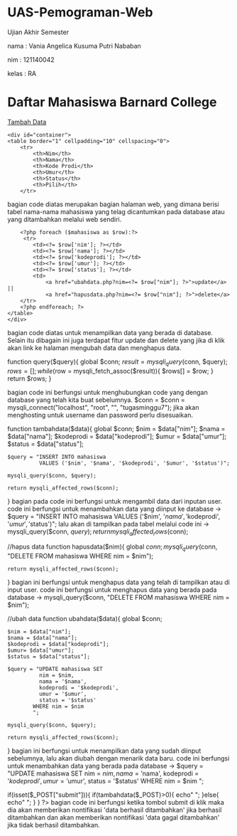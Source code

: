 # UAS-Pemograman-Web
Ujian Akhir Semester 

nama : Vania Angelica Kusuma Putri Nababan

nim  : 121140042

kelas  : RA


<!DOCTYPE html>
<html lang="en">
<head>
    <meta charset="UTF-8">
    <meta name="viewport" content="width=device-width, initial-scale=1.0">
    <title>UAS Pemograman WEB</title>
    <link rel="stylesheet" href="styles.css">
</head>
<body>
    <h1>Daftar Mahasiswa Barnard College</h1>
    <a href ="tambahdata.php" class="satu">Tambah Data </a>
    
    <div id="container">
    <table border="1" cellpadding="10" cellspacing="0">
        <tr>
            <th>Nim</th>
            <th>Nama</th>
            <th>Kode Prodi</th>
            <th>Umur</th>
            <th>Status</th>
            <th>Pilih</th>
        </tr>
bagian code diatas merupakan bagian halaman web, yang dimana berisi tabel nama-nama mahasiswa yang telag dicantumkan pada 
database atau yang ditambahkan melalui web sendiri. 

        <?php foreach ($mahasiswa as $row):?>
         <tr>
            <td><?= $row['nim']; ?></td>
            <td><?= $row['nama']; ?></td>
            <td><?= $row['kodeprodi']; ?></td>
            <td><?= $row['umur']; ?></td>
            <td><?= $row['status']; ?></td>
            <td>
                <a href="ubahdata.php?nim=<?= $row["nim"]; ?>">update</a> || 
                <a href="hapusdata.php?nim=<?= $row["nim"]; ?>">delete</a>
        </tr>
        <?php endforeach; ?>
    </table>
    </div>
bagian code diatas untuk menampilkan data yang berada di database. Selain itu dibagain ini juga terdapat fitur update dan delete yang jika di klik 
akan link ke halaman mengubah data dan menghapus data.

</body>
</html>
<?php
//membuat koneksi dan querry
$conn = mysqli_connect("localhost", "root", "", "tugasminggu7");

function query($query){
    global $conn;
    $result = mysqli_query($conn, $query);
    $rows = [];
    while($row = mysqli_fetch_assoc($result)){
        $rows[] = $row;
    }
    return $rows;
}

bagian code ini berfungsi untuk menghubungkan code yang dengan database yang telah kita buat sebelumnya. 
$conn = $conn = mysqli_connect("localhost", "root", "", "tugasminggu7"); jika akan menghosting untuk username dan password perlu disesuaikan. 

function tambahdata($data){
    global $conn;
    $nim = $data["nim"];
    $nama = $data["nama"];
    $kodeprodi = $data["kodeprodi"];
    $umur = $data["umur"];
    $status = $data["status"];

    $query = "INSERT INTO mahasiswa 
              VALUES ('$nim', '$nama', '$kodeprodi', '$umur', '$status')";

    mysqli_query($conn, $query);

    return mysqli_affected_rows($conn);
}
bagian pada code ini berfungsi untuk mengambil data dari inputan user. 
code ini berfungsi untuk menambahkan data yang diinput ke database -> $query = "INSERT INTO mahasiswa  VALUES ('$nim', '$nama', '$kodeprodi', '$umur', '$status')";
lalu akan di tampilkan pada tabel melalui code ini -> mysqli_query($conn, $query);
return mysqli_affected_rows($conn);

//hapus data
function hapusdata($nim){
    global $conn;
    mysqli_query($conn, "DELETE FROM mahasiswa WHERE nim = $nim");

    return mysqli_affected_rows($conn);
}
bagian ini berfungsi untuk menghapus data yang telah di tampilkan atau di input user.
code ini berfungsi untuk menghapus data yang berada pada database -> mysqli_query($conn, "DELETE FROM mahasiswa WHERE nim = $nim");

//ubah data
function ubahdata($data){
    global $conn;

    $nim = $data["nim"];
    $nama = $data["nama"];
    $kodeprodi = $data["kodeprodi"];
    $umur= $data["umur"];
    $status = $data["status"];

    $query = "UPDATE mahasiswa SET
              nim = $nim,
              nama = '$nama',
              kodeprodi = '$kodeprodi',
              umur = '$umur',
              status = '$status'
            WHERE nim = $nim
            ";
            
    mysqli_query($conn, $query);

    return mysqli_affected_rows($conn);
}
bagian ini berfungsi untuk menampilkan data yang sudah diinput sebelumnya, lalu akan diubah dengan menarik data 
baru.
code ini berfungsi untuk menambahkan data yang berada pada database ->  $query = "UPDATE mahasiswa SET
              nim = $nim,
              nama = '$nama',
              kodeprodi = '$kodeprodi',
              umur = '$umur',
              status = '$status'
            WHERE nim = $nim
            ";

if(isset($_POST["submit"])){
  if(tambahdata($_POST)>0){
    echo"
        <script>
            alert('Data Berhasil Ditambahkan');
            document.location.href = 'index.php';
        </script>
    ";
  }else{
    echo"
        <script>
             alert('Data Gagal Ditambahkan');
            document.location.href = 'index.php';
    </script>
    ";
  }
}
?>
bagian code ini berfungsi ketika tombol submit di klik maka dia akan memberikan nontifikasi 
'data berhasil ditambahkan' jika berhasil ditambahkan dan akan memberikan nontifikasi 'data gagal ditambahkan' 
jika tidak berhasil ditambahkan.

